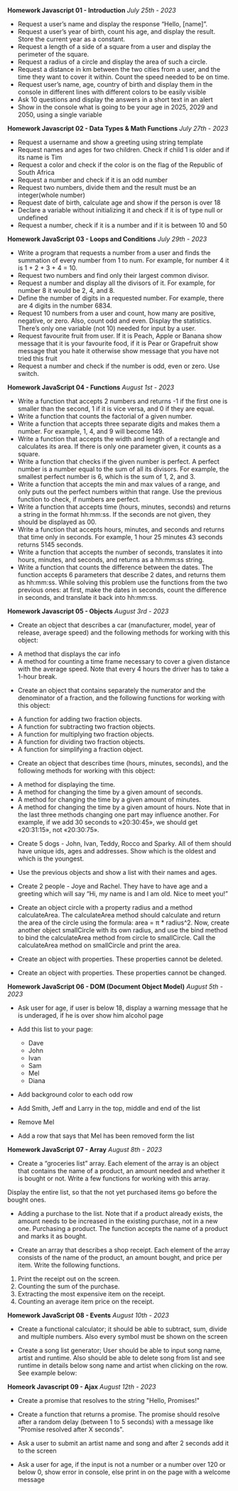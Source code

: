 **Homework Javascript 01 - Introduction**
*July 25th - 2023*

- Request a user’s name and display the response “Hello, [name]”.
- Request a user’s year of birth, count his age, and display the result. Store the current year as a constant. 
- Request a length of a side of a square from a user and display the perimeter of the square. 
- Request a radius of a circle and display the area of such a circle. 
- Request a distance in km between the two cities from a user, and the time they want to cover it within. Count the speed needed to be on time.
- Request user’s name, age, country of birth and display them in the console in different lines with different colors to be easily visible
- Ask 10 questions and display the answers in a short text in an alert
- Show in the console what is going to be your age in 2025, 2029 and 2050, using a single variable 


**Homework Javascript 02 - Data Types & Math Functions**
*July 27th - 2023*

- Request a username and show a greeting using string template 
- Request names and ages for two children. Check if child 1 is older and if its name is Tim
- Request a color and check if the color is on the flag of the Republic of South Africa
- Request a number and check if it is an odd number
- Request two numbers, divide them and the result must be an integer(whole number)
- Request date of birth, calculate age and show if the person is over 18
- Declare a variable without initializing it and check if it is of type null or undefined
- Request a number, check if it is a number and if it is between 10 and 50

**Homework JavaScript 03 - Loops and Conditions**
*July 29th - 2023*

- Write a program that requests a number from a user and finds the summation of every number from 1 to num. For example, for number 4 it is 1 + 2 + 3 + 4 = 10.
- Request two numbers and find only their largest common divisor.
- Request a number and display all the divisors of it. For example, for number 8 it would be 2, 4, and 8.
- Define the number of digits in a requested number. For example, there are 4 digits in the number 6834.
- Request 10 numbers from a user and count, how many are positive, negative, or zero. Also, count odd and even. Display the statistics. There’s only one variable (not 10) needed for input by a user. 
- Request favourite fruit from user. If it is Peach, Apple or Banana show message that it is your favourite food, if it is Pear or Grapefruit show message that you hate it otherwise show message that you have not tried this fruit
- Request a number and check if the number is odd, even or zero. Use switch.

**Homework JavaScript 04 - Functions**
*August 1st - 2023*

- Write a function that accepts 2 numbers and returns -1 if the first one is smaller than the second, 1 if it is vice versa, and 0 if they are equal.
- Write a function that counts the factorial of a given number. 
- Write a function that accepts three separate digits and makes them a number. For example, 1, 4, and 9 will become 149.
- Write a function that accepts the width and length of a rectangle and calculates its area. If there is only one parameter given, it counts as a square. 
- Write a function that checks if the given number is perfect. A perfect number is a number equal to the sum of all its divisors. For example, the smallest perfect number is 6, which is the sum of 1, 2, and 3.
- Write a function that accepts the min and max values of a range, and only puts out the perfect numbers within that range. Use the previous function to check, if numbers are perfect. 
- Write a function that accepts time (hours, minutes, seconds) and returns a string in the format hh:mm:ss. If the seconds are not given, they should be displayed as 00.
- Write a function that accepts hours, minutes, and seconds and returns that time only in seconds. For example, 1 hour 25 minutes 43 seconds returns 5145 seconds.
- Write a function that accepts the number of seconds, translates it into hours, minutes, and seconds, and returns as a hh:mm:ss string.
- Write a function that counts the difference between the dates. The function accepts 6 parameters that describe 2 dates, and returns them as hh:mm:ss. While solving this problem use the functions from the two previous ones: at first, make the dates in seconds, count the difference in seconds, and translate it back into hh:mm:ss.

**Homework Javascript 05 - Objects**
*August 3rd - 2023*

- Create an object that describes a car (manufacturer, model, year of release, average speed) and the following methods for working with this object:

* A method that displays the car info 
* A method for counting a time frame necessary to cover a given distance with the average speed. Note that every 4 hours the driver has to take a 1-hour break.

- Create an object that contains separately the numerator and the denominator of a fraction, and the following functions for working with this object:

* A function for adding two fraction objects.
* A function for subtracting two fraction objects.
* A function for multiplying two fraction objects.
* A function for dividing two fraction objects.
* A function for simplifying a fraction object. 

- Create an object that describes time (hours, minutes, seconds), and the following methods for working with this object: 

* A method for displaying the time. 
* A method for changing the time by a given amount of seconds. 
* A method for changing the time by a given amount of minutes.  
* A method for changing the time by a given amount of hours. 
Note that in the last three methods changing one part may influence another. For example, if we add 30 seconds to «20:30:45», we should get «20:31:15», not «20:30:75».

- Create 5 dogs - John, Ivan, Teddy, Rocco and Sparky. All of them should have unique ids, ages and addresses. Show which is the oldest and which is the youngest.

- Use the previous objects and show a list with their names and ages.

- Create 2 people - Joye and Rachel. They have to have age and a greeting which will say “Hi, my name is  <NAME> and I am <AGE> old. Nice to meet you!”

- Create an object circle with a property radius and a method calculateArea. The calculateArea method should calculate and return the area of the circle using the formula: area = π * radius^2. Now, create another object smallCircle with its own radius, and use the bind method to bind the calculateArea method from circle to smallCircle. Call the calculateArea method on smallCircle and print the area.

- Create an object with properties. These properties cannot be deleted.

- Create an object with properties. These properties cannot be changed.

**Homework JavaScript 06 - DOM (Document Object Model)**
*August 5th - 2023*

- Ask user for age, if user is below 18, display a warning message that he is underaged, if he is over show him alcohol page
- Add this list to your page:

    <div class="container">
        <ul class="list">
            <li class="item">Dave</li>
            <li class="item">John</li>
            <li class="item">Ivan</li>
            <li class="item">Sam</li>
            <li class="item">Mel</li>
            <li class="item">Diana</li>
        </ul>
    </div>

- Add background color to each odd row
- Add Smith, Jeff and Larry in the top, middle and end of the list
- Remove Mel
- Add a row that says that Mel has been removed form the list

**Homework JavaScript 07 - Array**
*August 8th - 2023*

- Create a “groceries list” array. Each element of the array is an object that contains the name of a product, an amount needed and whether it is bought or not. Write a few functions for working with this array. 

Display the entire list, so that the not yet purchased items go before the bought ones. 

- Adding a purchase to the list. Note that if a product already exists, the amount needs to be increased in the existing purchase, not in a new one. Purchasing a product. The function accepts the name of a product and marks it as bought.

- Create an array that describes a shop receipt. Each element of the array consists of the name of the product, an amount bought, and price per item. Write the following functions. 

01. Print the receipt out on the screen.
02. Counting the sum of the purchase.
03. Extracting the most expensive item on the receipt.
04. Counting an average item price on the receipt.

**Homework JavaScript 08 - Events**
*August 10th - 2023*

- Create a functional calculator; it should be able to subtract, sum, divide and multiple numbers. Also every symbol must be shown on the screen

- Create a song list generator; User should be able to input song name, artist and runtime. Also should be able to delete song from list and see runtime in details below song name and artist when clicking on the row. See example below:

**Homeork Javascript 09 - Ajax**
*August 12th - 2023*

- Create a promise that resolves to the string "Hello, Promises!"

- Create a function that returns a promise. The promise should resolve after a random delay (between 1 to 5 seconds) with a message like "Promise resolved after X seconds".

- Ask a user to submit an artist name and song and after 2 seconds add it to the screen

- Ask a user for age, if the input is not a number or a number over 120 or below 0, show error in console, else print in on the page with a welcome message
